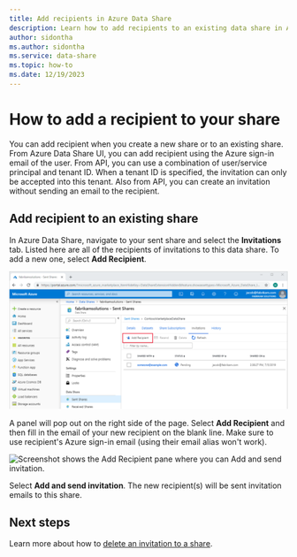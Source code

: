 ```yaml
---
title: Add recipients in Azure Data Share 
description: Learn how to add recipients to an existing data share in Azure Data Share.
author: sidontha
ms.author: sidontha
ms.service: data-share
ms.topic: how-to
ms.date: 12/19/2023
---
```

# How to add a recipient to your share

You can add recipient when you create a new share or to an existing share. From Azure Data Share UI, you can add recipient using the Azure sign-in email of the user.  From API, you can use a combination of user/service principal and tenant ID. When a tenant ID is specified, the invitation can only be accepted into this tenant. Also from API, you can create an invitation without sending an email to the recipient.

## Add recipient to an existing share

In Azure Data Share, navigate to your sent share and select the **Invitations** tab. Listed here are all of the recipients of invitations to this data share. To add a new one, select **Add Recipient**.

![Screenshot shows Add Recipient selected.](./media/how-to/how-to-add-recipients/add-recipient.png)

A panel will pop out on the right side of the page. Select **Add Recipient** and then fill in the email of your new recipient on the blank line. Make sure to use recipient's Azure sign-in email (using their email alias won't work).

![Screenshot shows the Add Recipient pane where you can Add and send invitation.](./media/how-to/how-to-add-recipients/add-recipient-side.png)

Select **Add and send invitation**. The new recipient(s) will be sent invitation emails to this share.

## Next steps

Learn more about how to [delete an invitation to a share](how-to-delete-invitation.md).
